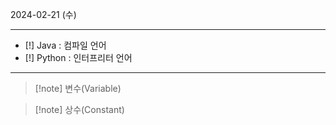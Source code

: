 2024-02-21 (수)
<hr>


- [!] Java : 컴파일 언어
- [!] Python : 인터프리터 언어


<hr>


> [!note] 변수(Variable)



> [!note] 상수(Constant)

